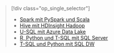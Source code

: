 > [!div class="op_single_selector"]
> * [Spark mit PySpark und Scala](../articles/machine-learning/data-science-process-walkthroughs-spark.md)
> * [Hive mit HDInsight Hadoop](../articles/machine-learning/data-science-process-walkthroughs-hdinsight-hadoop.md)
> * [U-SQL mit Azure Data Lake](../articles/machine-learning/data-science-process-walkthroughs-azure-data-lake.md)
> * [R, Python und T-SQL mit SQL Server](../articles/machine-learning/data-science-process-walkthroughs-sql-server.md)
> * [T-SQL und Python mit SQL DW](../articles/machine-learning/data-science-process-walkthroughs-sql-data-warehouse.md)
> 
> 

